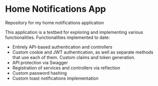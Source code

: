 # Home Notifications App
 Repository for my home notifications application

This application is a testbed for exploring and implementing various functionalities. Functionalities implemented to date:

 - Entirely API-based authentication and controllers
 - Custom cookie and JWT authentication, as well as separate methods that use each of them. Custom claims and token generation.
 - API protection via Swagger
 - Registration of services and controllers via reflection
 - Custom password hashing
 - Custom toast notifications implementation
